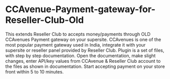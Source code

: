 # CCAvenue-Payment-gateway-for-Reseller-Club-Old
This extends Reseller Club to accepts money/payments through OLD CCAvenues Payment gateway on your supersite. CCAvenues is one of the most popular payment gateway used in India, integrate it with your supersite or reseller panel provided by Reseller Club. Plugin is a set of files, with step by step documentation. Open the documentation, make slight changes, enter API/key values from CCAvenue &amp; Reseller Club account to the files as shown in documentation. Start accepting payment on your store front within 5 to 10 minutes.
